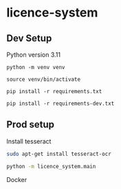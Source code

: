 # licence-system

## Dev Setup
Python version 3.11
```
python -m venv venv
```

```
source venv/bin/activate
```

```
pip install -r requirements.txt
```

```
pip install -r requirements-dev.txt
```

## Prod setup
Install tesseract
```bash
sudo apt-get install tesseract-ocr
```

```bash
python -m licence_system.main
```
Docker 

